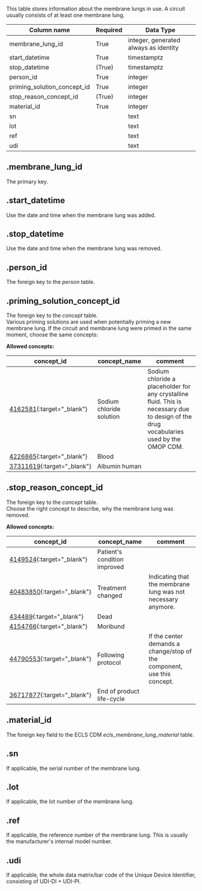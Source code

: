 This table stores information about the membrane lungs in use. A circuit
usually consists of at least one membrane lung.

| Column name                        | Required | Data Type                             |
| ---------------------------------- | -------- | ------------------------------------- |
| membrane_lung_id                   | True     | integer, generated always as identity |
| start_datetime                     | True     | timestamptz                           |
| stop_datetime                      | (True)   | timestamptz                           |
| person_id                          | True     | integer                               |
| priming_solution_concept_id        | True     | integer                               |
| stop_reason_concept_id             | (True)   | integer                               |
| material_id                        | True     | integer                               |
| sn                                 |          | text                                  |
| lot                                |          | text                                  |
| ref                                |          | text                                  |
| udi                                |          | text                                  |

## .membrane_lung_id
The primary key.

## .start_datetime
Use the date and time when the membrane lung was added.

## .stop_datetime
Use the date and time when the membrane lung was removed.

## .person_id
The foreign key to the *person* table.

## .priming_solution_concept_id
The foreign key to the *concept* table.<br>
Various priming solutions are used when potentially priming a new membrane
lung. If the circuit and membrane lung were primed in the same moment,
choose the same concepts:

**Allowed concepts:**

| concept_id                                                                          | concept_name             | comment                                                                                                                                 |
|-------------------------------------------------------------------------------------|--------------------------|-----------------------------------------------------------------------------------------------------------------------------------------|
| [4162581](https://athena.ohdsi.org/search-terms/terms/4162581/){:target="_blank"}   | Sodium chloride solution | Sodium chloride a placeholder for any crystalline fluid. This is necessary due to design of the drug vocabularies used by the OMOP CDM. |
| [4226865](https://athena.ohdsi.org/search-terms/terms/4226865/){:target="_blank"}   | Blood                    |                                                                                                                                         |
| [37311619](https://athena.ohdsi.org/search-terms/terms/37311619/){:target="_blank"} | Albumin human            |                                                                                                                                         |


## .stop_reason_concept_id
The foreign key to the *concept* table. <br>
Choose the right concept to describe, why the membrane lung was removed.

**Allowed concepts:**

| concept_id                                                                          | concept_name                                                                      | comment                                                                 |
|-------------------------------------------------------------------------------------|-----------------------------------------------------------------------------------|-------------------------------------------------------------------------|
| [4149524](https://athena.ohdsi.org/search-terms/terms/4149524/){:target="_blank"}   | Patient's condition improved                                                      |                                                                         |
| [40483850](https://athena.ohdsi.org/search-terms/terms/40483850/){:target="_blank"} | Treatment changed                                                                 | Indicating that the membrane lung was not necessary anymore.            |
| [434489](https://athena.ohdsi.org/search-terms/terms/434489/){:target="_blank"}     | Dead                                                                              |                                                                         |
| [4154766](https://athena.ohdsi.org/search-terms/terms/4154766/){:target="_blank"}   | Moribund                                                                          |                                                                         |
| [44790553](https://athena.ohdsi.org/search-terms/terms/44790553/){:target="_blank"} | Following protocol                                                                | If the center demands a change/stop of the component, use this concept. |
| [36717877](https://athena.ohdsi.org/search-terms/terms/36717877/){:target="_blank"} | End of product life-cycle                                                         |                                                                         |


## .material_id
The foreign key field to the ECLS CDM *ecls_membrane_lung_material* table.

## .sn
If applicable, the serial number of the membrane lung.

## .lot
If applicable, the lot number of the membrane lung.

## .ref
If applicable, the reference number of the membrane lung. This is usually
the manufacturer's internal model number.

## .udi
If applicable, the whole data matrix/bar code of the Unique Device Identifier,
consisting of UDI-DI + UDI-PI.
